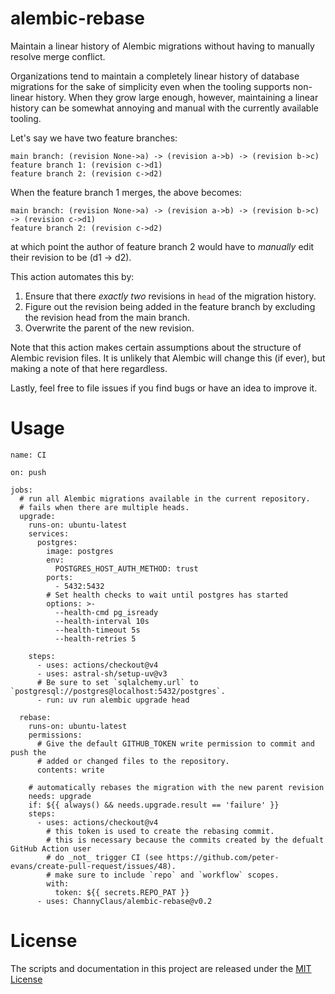 # alembic-rebase
Maintain a linear history of Alembic migrations without having to manually resolve merge conflict.

Organizations tend to maintain a completely linear history of database migrations for the sake of simplicity even when the tooling supports non-linear history. When they grow large enough, however, maintaining a linear history can be somewhat annoying and manual with the currently available tooling.

Let's say we have two feature branches:
```
main branch: (revision None->a) -> (revision a->b) -> (revision b->c)
feature branch 1: (revision c->d1)
feature branch 2: (revision c->d2)
```

When the feature branch 1 merges, the above becomes:
```
main branch: (revision None->a) -> (revision a->b) -> (revision b->c) -> (revision c->d1)
feature branch 2: (revision c->d2)
```

at which point the author of feature branch 2 would have to _manually_ edit their revision to be (d1 -> d2).

This action automates this by:
1. Ensure that there _exactly two_ revisions in `head` of the migration history.
2. Figure out the revision being added in the feature branch by excluding the revision head from the main branch.
3. Overwrite the parent of the new revision.

Note that this action makes certain assumptions about the structure of Alembic revision files. It is unlikely that Alembic will change this (if ever), but making a note of that here regardless.

Lastly, feel free to file issues if you find bugs or have an idea to improve it.

# Usage
```
name: CI

on: push

jobs:
  # run all Alembic migrations available in the current repository.
  # fails when there are multiple heads.
  upgrade:
    runs-on: ubuntu-latest
    services:
      postgres:
        image: postgres
        env:
          POSTGRES_HOST_AUTH_METHOD: trust
        ports:
          - 5432:5432
        # Set health checks to wait until postgres has started
        options: >-
          --health-cmd pg_isready
          --health-interval 10s
          --health-timeout 5s
          --health-retries 5

    steps:
      - uses: actions/checkout@v4
      - uses: astral-sh/setup-uv@v3
      # Be sure to set `sqlalchemy.url` to `postgresql://postgres@localhost:5432/postgres`.
      - run: uv run alembic upgrade head

  rebase:
    runs-on: ubuntu-latest
    permissions:
      # Give the default GITHUB_TOKEN write permission to commit and push the
      # added or changed files to the repository.
      contents: write

    # automatically rebases the migration with the new parent revision
    needs: upgrade
    if: ${{ always() && needs.upgrade.result == 'failure' }}
    steps:
      - uses: actions/checkout@v4
        # this token is used to create the rebasing commit.
        # this is necessary because the commits created by the defualt GitHub Action user
        # do _not_ trigger CI (see https://github.com/peter-evans/create-pull-request/issues/48).
        # make sure to include `repo` and `workflow` scopes.
        with:
          token: ${{ secrets.REPO_PAT }}
      - uses: ChannyClaus/alembic-rebase@v0.2
```

# License

The scripts and documentation in this project are released under the [MIT License](LICENSE)
